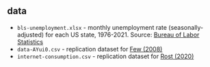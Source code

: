 ## data

- `bls-unemployment.xlsx` - monthly unemployment rate (seasonally-adjusted) for each US state, 1976-2021. Source: [Bureau of Labor Statistics](https://data.bls.gov/cgi-bin/dsrv)
- `data-AYui0.csv` - replication dataset for [Few (2008)](https://nbisweden.github.io/Rcourse/files/rules_for_using_color.pdf)
- `internet-consumption.csv` - replication dataset for [Rost (2020)](https://blog.datawrapper.de/diverging-vs-sequential-color-scales/)
